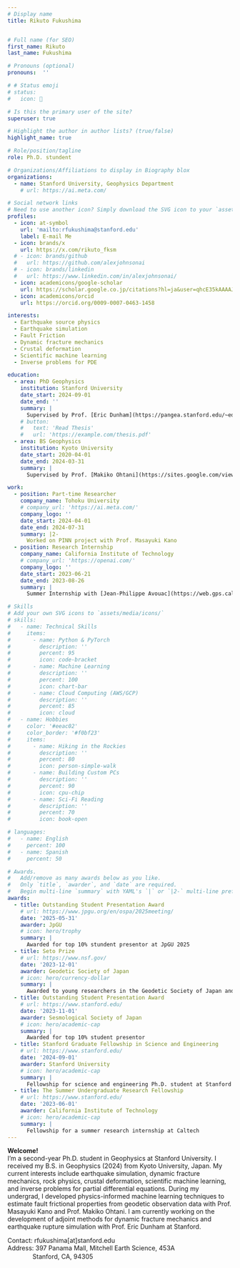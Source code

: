 ```yaml
---
# Display name
title: Rikuto Fukushima


# Full name (for SEO)
first_name: Rikuto
last_name: Fukushima

# Pronouns (optional)
pronouns:  ''

# # Status emoji
# status:
#   icon: 🚀

# Is this the primary user of the site?
superuser: true

# Highlight the author in author lists? (true/false)
highlight_name: true

# Role/position/tagline
role: Ph.D. stundent

# Organizations/Affiliations to display in Biography blox
organizations:
  - name: Stanford University, Geophysics Department
    # url: https://ai.meta.com/

# Social network links
# Need to use another icon? Simply download the SVG icon to your `assets/media/icons/` folder.
profiles:
  - icon: at-symbol
    url: 'mailto:rfukushima@stanford.edu'
    label: E-mail Me
  - icon: brands/x
    url: https://x.com/rikuto_fksm
  # - icon: brands/github
  #   url: https://github.com/alexjohnsonai
  # - icon: brands/linkedin
  #   url: https://www.linkedin.com/in/alexjohnsonai/
  - icon: academicons/google-scholar
    url: https://scholar.google.co.jp/citations?hl=ja&user=qhcE35kAAAAJ
  - icon: academicons/orcid
    url: https://orcid.org/0009-0007-0463-1458

interests:
  - Earthquake source physics
  - Earthquake simulation
  - Fault Friction
  - Dynamic fracture mechanics
  - Crustal deformation
  - Scientific machine learning
  - Inverse problems for PDE

education:
  - area: PhD Geophysics
    institution: Stanford University
    date_start: 2024-09-01
    date_end: ''
    summary: |
      Supervised by Prof. [Eric Dunham](https://pangea.stanford.edu/~edunham/)
    # button:
    #   text: 'Read Thesis'
    #   url: 'https://example.com/thesis.pdf'
  - area: BS Geophysics
    institution: Kyoto University
    date_start: 2020-04-01
    date_end: 2024-03-31
    summary: |
      Supervised by Prof. [Makiko Ohtani](https://sites.google.com/view/mohtani/profile?authuser=0)

work:
  - position: Part-time Researcher
    company_name: Tohoku University
    # company_url: 'https://ai.meta.com/'
    company_logo: ''
    date_start: 2024-04-01
    date_end: 2024-07-31
    summary: |2-
      Worked on PINN project with Prof. Masayuki Kano
  - position: Research Internship
    company_name: California Institute of Technology
    # company_url: 'https://openai.com/'
    company_logo: ''
    date_start: 2023-06-21
    date_end: 2023-08-26
    summary: |
      Summer Internship with [Jean-Philippe Avouac](https://web.gps.caltech.edu/~avouac/)

# Skills
# Add your own SVG icons to `assets/media/icons/`
# skills:
#   - name: Technical Skills
#     items:
#       - name: Python & PyTorch
#         description: ''
#         percent: 95
#         icon: code-bracket
#       - name: Machine Learning
#         description: ''
#         percent: 100
#         icon: chart-bar
#       - name: Cloud Computing (AWS/GCP)
#         description: ''
#         percent: 85
#         icon: cloud
#   - name: Hobbies
#     color: '#eeac02'
#     color_border: '#f0bf23'
#     items:
#       - name: Hiking in the Rockies
#         description: ''
#         percent: 80
#         icon: person-simple-walk
#       - name: Building Custom PCs
#         description: ''
#         percent: 90
#         icon: cpu-chip
#       - name: Sci-Fi Reading
#         description: ''
#         percent: 70
#         icon: book-open

# languages:
#   - name: English
#     percent: 100
#   - name: Spanish
#     percent: 50

# Awards.
#   Add/remove as many awards below as you like.
#   Only `title`, `awarder`, and `date` are required.
#   Begin multi-line `summary` with YAML's `|` or `|2-` multi-line prefix and indent 2 spaces below.
awards:
  - title: Outstanding Student Presentation Award
    # url: https://www.jpgu.org/en/ospa/2025meeting/
    date: '2025-05-31'
    awarder: JpGU
    # icon: hero/trophy
    summary: |
      Awarded for top 10% stundent presentor at JpGU 2025
  - title: Seto Prize
    # url: https://www.nsf.gov/
    date: '2023-12-01'
    awarder: Geodetic Society of Japan
    # icon: hero/currency-dollar
    summary: |
      Awarded to young researchers in the Geodetic Society of Japan and provides financial support for the publication of papers
  - title: Outstanding Student Presentation Award
    # url: https://www.stanford.edu/
    date: '2023-11-01'
    awarder: Sesmological Society of Japan
    # icon: hero/academic-cap
    summary: |
      Awarded for top 10% student presentor
  - title: Stanford Graduate Fellowship in Science and Engineering
    # url: https://www.stanford.edu/
    date: '2024-09-01'
    awarder: Stanford University
    # icon: hero/academic-cap
    summary: |
      Fellowship for science and engineering Ph.D. student at Stanford
  - title: The Summer Undergraduate Research Fellowship
    # url: https://www.stanford.edu/
    date: '2023-06-01'
    awarder: California Institute of Technology
    # icon: hero/academic-cap
    summary: |
      Fellowship for a summer research internship at Caltech
---
```


**Welcome!** <br>
I’m a second-year Ph.D. student in Geophysics at Stanford University. I received my B.S. in Geophysics (2024) from Kyoto University, Japan. My current interests include earthquake simulation, dynamic fracture mechanics, rock physics, crustal deformation, scientific machine learning, and inverse problems for partial differential equations. During my undergrad, I developed physics-informed machine learning techniques to estimate fault frictional properties from geodetic observation data with Prof. Masayuki Kano and Prof. Makiko Ohtani. I am currently working on the development of adjoint methods for dynamic fracture mechanics and earthquake rupture simulation with Prof. Eric Dunham at Stanford.

Contact: rfukushima[at]stanford.edu <br>
Address: 397 Panama Mall, Mitchell Earth Science, 453A <br>
&emsp;　&emsp;　Stanford, CA, 94305
